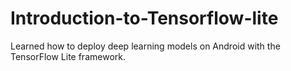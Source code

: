 # Introduction-to-Tensorflow-lite
Learned how to  deploy deep learning models on Android with the TensorFlow Lite framework.
